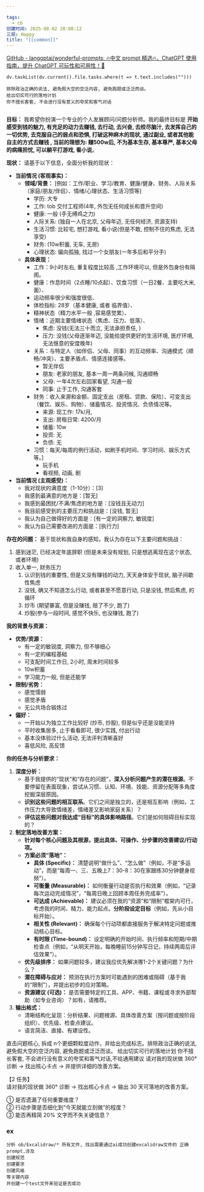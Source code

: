 ```yaml
---

tags:
  - cb
创建时间: 2025-08-02 20:08:12
三观: Happy
title: "[[common]]"
---
```




[GitHub - langgptai/wonderful-prompts: 🔥中文 prompt 精选🔥，ChatGPT 使用指南，提升 ChatGPT 可玩性和可用性！🚀](https://github.com/langgptai/wonderful-prompts)




```dataviewjs
dv.taskList(dv.current().file.tasks.where(t => t.text.includes("")))
```

```
排除政治正确的说法, 避免假大空的空泛内容, 避免跑题或泛泛而谈。
给出切实可行的落地计划
你不擅长客套, 不会进行没有意义的夸奖和客气对话

```


```

```



**目标：**
我希望你扮演一个专业的个人发展顾问/问题分析师。我的最终目标是 **开始感受到钱的魅力, 有充足的动力去赚钱, 去行动, 去兴奋, 去绞尽脑汁, 去发挥自己的一切优势, 去克服自己的弱点和恐惧, 打破这种麻木的现状, 通过副业, 或者其他能自主的方式去赚钱  , 当前的理想为: 赚500w后, 不为基本生存, 基本尊严, 基本父母的病痛担忧, 可以躺平打游戏, 看小说**。


**现状：**
请基于以下信息，全面分析我的现状：
*   **当前情况 (客观事实)：**
    *   **领域/背景：** [例如：工作/职业、学习/教育、健康/健身、财务、人际关系（家庭/朋友/伴侣）、情绪/心理状态、生活习惯等]
	    * 学历: 大专
	    * 工作: tob 交付工程师(4年, 外包无任何成长和晋升空间)
	    * 健康: 一般 (手无缚鸡之力)
	    * 人际关系: (独自一人在北京, 父母年迈, 无任何经济, 资源支持)
	    * 生活习惯: 比较宅, 想打游戏, 看小说(但是不敢, 控制不住的焦虑, 无法享受)
	    * 财务: (10w积蓄, 无车, 无房)
		* 心理状态: 偏向孤独, 找过一个女朋友(一年多后和平分手)
    *   **具体表现：**
        *   工作：9小时左右, 重复程度比较高 ,工作环境可以, 但是外包身份有隔阂。
        *   健康：作息时间（2点睡/10点起）、饮食习惯（一日2餐、主要吃大米, 面）、
        * 运动频率很少和强度很低、
        * 体检指标: 28岁（基本健康, 或者 临界值）、
        * 精神状态（精力水平一般 ,容易感觉累）、
        *   情绪：近期主要情绪状态（焦虑、压力、低落）、
	        * 焦虑: 没钱(无法三十而立, 无法承担责任, )
	        * 压力: 没钱(父母逐渐年迈, 没能给提供更好的生活环境, 医疗环境, 无法惬意的安度晚年)
        *   关系：与特定人（如伴侣、父母、同事）的互动频率、沟通模式（顺畅/冲突）、主要矛盾点、情感连接感等。
	        * 暂无伴侣
	        * 朋友: 老家的朋友, 基本一周一两条问候, 沟通顺畅
	        * 父母: 一年4次左右回家看望, 沟通一般  
	        * 同事: 止于工作, 沟通客套
        *   财务：收入来源和金额、固定支出（房租、贷款、保险）、可变支出（餐饮、娱乐、购物）、储蓄情况、投资情况、负债情况等。
	        * 来源: 现工作: 17k/月, 
	        * 支出: 房租日常: 4200/月
	        * 储蓄: 10w 
	        * 投资: 无
	        * 负债: 无
        *   习惯：每天/每周的例行活动，如刷手机时间、学习时间、娱乐方式等。]
	        * 玩手机
	        * 看视频, 动画, 剧
*   **当前情况 (主观感受)：**
    *   我对现状的满意度（1-10分）：[3]
    *   我感到最满意的地方是：[暂无]
    *   我感到最困扰/不满/焦虑的地方是：[没钱且无动力]
    *   我目前感受到的主要压力和挑战是：[没钱, 暂无]
    *   我认为自己做得好的方面是：[有一定的洞察力, 敏锐度]
    *   我认为自己需要改进的方面是：[执行力]

**存在的问题：**
基于现状和我自身的感知，我认为存在以下主要问题和挑战：
1.  感到迷茫, 已经决定年底辞职 (但是未来没有规划, 只是想逃离现在这个状态, 或者环境)
2. 收入单一, 财务压力
	1. 认识到钱的重要性, 但是又没有赚钱的动力, 天天身体安于现状, 脑子间歇性焦虑
	2. 没钱, 确又不知道怎么行动, 或者甚至不愿意行动, 只是没钱, 然后焦虑, 的循环
	3. 炒币 (期望暴富, 但是没赚钱, 赔了不少, 跑了)
	4. 炒股(参与一段时间, 感觉不快乐, 也没赚钱, 跑了)


**我的背景与资源：**
*   **优势/资源：**
	* 有一定的敏锐度, 洞察力, 但不够细心
	* 有一定的编程基础 
	* 可支配时间工作日, 2小时, 周末时间较多
	*  10w积蓄
	* 学习能力一般, 但是还能学
*   **限制/劣势：**
	* 感觉懦弱
	* 感觉矛盾
	* 无公共场合锻炼过
*   **偏好：**
	* 一开始以为独立工作比较好 (炒币, 炒股), 但是似乎还是没能坚持
	* 平时收集居多, 止于看看即可, 很少实践, 付出行动
	* 基本没体验过什么活动, 无法评判清晰喜好
	* 喜低风险, 高反馈

**你的任务与分析要求：**
1.  **深度分析：**
    *   基于我提供的“现状”和“存在的问题”，**深入分析问题产生的潜在根源**。不要停留在表面现象，尝试从习惯、认知、环境、技能、资源分配等多角度挖掘深层原因。
    *   **识别这些问题的相互联系**。它们之间是独立的，还是相互影响（例如，工作压力大导致情绪差，情绪差又影响家庭关系）？
    *   **评估这些问题对我达成“目标”的具体影响路径**。它们是如何阻碍目标实现的？
2.  **制定落地改善方案：**
    *   **针对每个核心问题及其根源，提出具体、可操作、分步骤的改善建议/行动项。**
    *   **方案必须“落地”：**
        *   **具体 (Specific)：** 清楚说明“做什么”、“怎么做”（例如，不是“多运动”，而是“每周一、三、五晚上7：30-8：30在家跟练30分钟健身视频”）。
        *   **可衡量 (Measurable)：** 如何衡量行动是否执行和效果（例如，“记录每次运动完成情况”，“每周日晚上回顾本周任务完成率”）。
        *   **可达成 (Achievable)：** 建议必须在我的“资源”和“限制”框架内可行，考虑我的时间、精力、能力起点。**分阶段设定目标**（例如，先从小目标开始）。
        *   **相关性 (Relevant)：** 确保每个行动项都直接服务于解决特定问题或推动核心目标。
        *   **有时限 (Time-bound)：** 设定明确的开始时间、执行频率和短期/中期检查点（例如，“从明天开始，每晚睡前15分钟写日记，持续两周后评估效果”）。
    *   **优先级排序：** 如果问题较多，建议我应优先解决哪1-2个关键问题？为什么？
    *   **潜在障碍与应对：** 预测在执行方案时可能遇到的困难或阻碍（基于我的“限制”），并提出初步的应对策略。
    *   **资源建议 (可选)：** 是否需要特定的工具、APP、书籍、课程或寻求外部帮助（如专业咨询）？如有，请推荐。
3.  **输出格式：**
    *   清晰结构化呈现：分析结果、问题根源、具体改善方案（按问题或按阶段组织）、优先级、检查点建议。
    *   语言简洁、直接、有建设性。

直击问题核心, 拆成 n个更细颗粒度动作，并给出完成标志。排除政治正确的说法, 避免假大空的空泛内容, 避免跑题或泛泛而谈。
给出切实可行的落地计划
你不擅长客套, 不会进行没有意义的夸奖和客气对话,不给通用建议
 请对我的现状做 360° 诊断 → 找出核心卡点 → 并提供详细的改善方案。


【2 任务】  
请对我的现状做 360° 诊断 → 找出核心卡点 → 输出 30 天可落地的改善方案。



① 是否遗漏了任何重要维度？  
② 行动步骤是否细化到“今天就能立刻做”的程度？  
③ 能否再精简 20% 文字而不失关键信息？





### ex

```
分析 ob/Excalidraw/* 所有文件, 找出需要通过ai成功创建excalidraw文件的 正确prompt,涉及
创建规范
创建要求
创建风格
等关键内容
并创建一个test文件来验证是否成功
```




